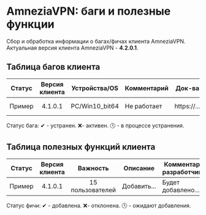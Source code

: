 # AmneziaVPN: баги и полезные функции
Сбор и обработка информации о багах/фичах клиента AmneziaVPN.
Актуальная версия клиента AmneziaVPN - **4.2.0.1**.

## Таблица багов клиента
| Статус | Версия клиента | Устройства/OS | Комментарий | Док-ва | Возможное решение |
| :----: | :------------: | :-----------: | ----------- | :----: | ----------------- |
| Пример | 4.1.0.1 | PC/Win10_bit64 | Не работает | https://... | Нужно установить... |

Статус бага:
✔ - устранен.
❌- активен.
🕓 - в процессе устранения.

## Таблица полезных функций клиента
| Статус | Версия клиента | Важность | Описание | Комментарий разработчиков | 
| :----: | :------------: | :------: | -------- | ------------------------ |
| Пример | 4.1.0.1 | 15 пользователей | Добавить... | Будет добавлено... |

Статус фичи:
✔ - добавлена.
❌- отклонена.
🕓 - ожидают добавления.
